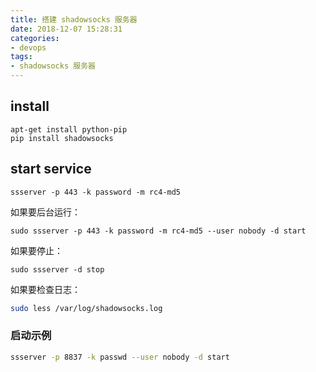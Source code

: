 ```yaml
---
title: 搭建 shadowsocks 服务器
date: 2018-12-07 15:28:31
categories:
- devops
tags:
- shadowsocks 服务器
---
```


## install

```
apt-get install python-pip
pip install shadowsocks
```



## start service

```shell
ssserver -p 443 -k password -m rc4-md5
```

如果要后台运行：

```shell
sudo ssserver -p 443 -k password -m rc4-md5 --user nobody -d start
```

如果要停止：

```shell
sudo ssserver -d stop
```

如果要检查日志：

```sh
sudo less /var/log/shadowsocks.log
```





### 启动示例

```sh
ssserver -p 8837 -k passwd --user nobody -d start
```


